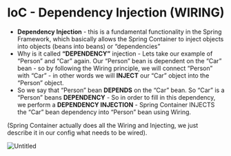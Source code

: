 # IoC - Dependency Injection (WIRING)

- **Dependency Injection** - this is a fundamental functionality in the Spring Framework, which basically allows the Spring Container to inject objects into objects (beans into beans) or “dependencies”
- Why is it called **“DEPENDENCY”** injection - Lets take our example of “Person” and “Car” again. Our “Person” bean is dependent on the “Car” bean - so by following the Wiring principle, we will connect “Person” with “Car” - in other words we will **INJECT** our “Car” object into the “Person” object.
- So we say that “Person” bean **DEPENDS** on the “Car” bean. So “Car” is a “Person” beans **DEPENDENCY** - So in order to fill in this dependency, we perform a **DEPENDENCY INJECTION** - Spring Container INJECTS the “Car” bean dependency into “Person” bean using Wiring.

(Spring Container actually does all the Wiring and Injecting, we just describe it in our config what needs to be wired).

![Untitled](IoC%20-%20Dependency%20Injection%20(WIRING)%20737aff5f1c024918b1168dc655ea40fc/Inversion_Of_Control.png)
